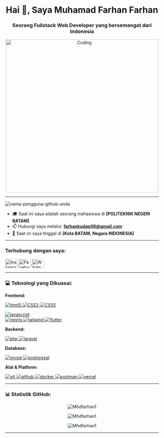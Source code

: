 <h1 align="center">Hai 👋, Saya Muhamad Farhan Farhan</h1>
<h3 align="center">Seorang Fullstack Web Developer yang bersemangat dari Indonesia</h3>

<p align="center">
  <img src="https://raw.githubusercontent.com/ABSphreak/ABSphreak/master/gifs/computer.gif" alt="Coding" width="500"/>
</p>

---

<p align="left"> <img src="https://komarev.com/ghpvc/?username=nama-pengguna-github-anda&label=Profil%20dilihat&color=0e75b6&style=flat" alt="nama-pengguna-github-anda" /> </p>

- 🎓 Saat ini saya adalah seorang mahasiswa di **[POLITEKNIK NEGERI BATAM]**
- 📫 Hubungi saya melalui: **farhankudap06@gmail.com**
- 📍 Saat ini saya tinggal di **[Kota BATAM, Negara INDONESIA]**

---

### Terhubung dengan saya:
<p align="left">
  <a href="[https://instagram.com/mhd.farhan](https://www.instagram.com/mhd_frhann__?igsh=ZmRqN2N2Z3ZpaXVj)" target="_blank">
    <img align="center" src="https://raw.githubusercontent.com/rahuldkjain/github-profile-readme-generator/master/src/images/icons/Social/instagram.svg" alt="Instagram" height="30" width="40" />
  </a>
  <a href="[https://facebook.com/mhd.farhan](https://www.facebook.com/share/19gTbxuppZ/)" target="_blank">
    <img align="center" src="https://raw.githubusercontent.com/rahuldkjain/github-profile-readme-generator/master/src/images/icons/Social/facebook.svg" alt="Facebook" height="30" width="40" />
  </a>
  <a href="https://wa.me/6282248508887" target="_blank">
    <img align="center" src="https://raw.githubusercontent.com/rahuldkjain/github-profile-readme-generator/master/src/images/icons/Social/whatsapp.svg" alt="WhatsApp" height="30" width="40" />
  </a>
</p>


---

### 💻 Teknologi yang Dikuasai:

**Frontend:**
<p align="left"> 
  <a href="https://www.w3.org/html/" target="_blank" rel="noreferrer"> <img src="https://img.shields.io/badge/HTML5-E34F26?style=for-the-badge&logo=html5&logoColor=white" alt="html5"/> </a> 
<a href="https://www.w3schools.com/css/" target="_blank" rel="noreferrer">
  <img src="https://img.shields.io/badge/CSS3-1572B6?style=for-the-badge&logo=css3&logoColor=white" alt="CSS3"/>
</a>
<a href="https://www.w3schools.com/css/" target="_blank" rel="noreferrer">
  <img src="https://img.shields.io/badge/CSS5-0A74DA?style=for-the-badge&logo=css3&logoColor=white" alt="CSS5"/>
</a>

  <a href="https://developer.mozilla.org/en-US/docs/Web/JavaScript" target="_blank" rel="noreferrer"> <img src="https://img.shields.io/badge/JavaScript-F7DF1E?style=for-the-badge&logo=javascript&logoColor=black" alt="javascript"/> </a>  
  <a href="https://nextjs.org/" target="_blank" rel="noreferrer"> <img src="https://img.shields.io/badge/Next.js-000000?style=for-the-badge&logo=next.js&logoColor=white" alt="nextjs"/> </a>
  <a href="https://tailwindcss.com/" target="_blank" rel="noreferrer"> <img src="https://img.shields.io/badge/Tailwind_CSS-38B2AC?style=for-the-badge&logo=tailwind-css&logoColor=white" alt="tailwind"/> </a>
  <a href="https://flutter.dev" target="_blank" rel="noreferrer"> <img src="https://img.shields.io/badge/Flutter-02569B?style=for-the-badge&logo=flutter&logoColor=white" alt="flutter"/> </a> 
</p>

**Backend:**
<p align="left"> 
  <a href="https://www.php.net" target="_blank" rel="noreferrer"> <img src="https://img.shields.io/badge/PHP-777BB4?style=for-the-badge&logo=php&logoColor=white" alt="php"/> </a> 
  <a href="https://laravel.com/" target="_blank" rel="noreferrer"> <img src="https://img.shields.io/badge/Laravel-FF2D20?style=for-the-badge&logo=laravel&logoColor=white" alt="laravel"/> </a> 

**Database:**
<p align="left">
  <a href="https://www.mysql.com/" target="_blank" rel="noreferrer"> <img src="https://img.shields.io/badge/MySQL-4479A1?style=for-the-badge&logo=mysql&logoColor=white" alt="mysql"/> </a>
  <a href="https://www.postgresql.org" target="_blank" rel="noreferrer"> <img src="https://img.shields.io/badge/PostgreSQL-336791?style=for-the-badge&logo=postgresql&logoColor=white" alt="postgresql"/> </a>
</p>

**Alat & Platform:**
<p align="left">
  <a href="https://git-scm.com/" target="_blank" rel="noreferrer"> <img src="https://img.shields.io/badge/Git-F05032?style=for-the-badge&logo=git&logoColor=white" alt="git"/> </a>
  <a href="https://github.com/" target="_blank" rel="noreferrer"> <img src="https://img.shields.io/badge/GitHub-181717?style=for-the-badge&logo=github&logoColor=white" alt="github"/> </a>
  <a href="https://www.docker.com/" target="_blank" rel="noreferrer"> <img src="https://img.shields.io/badge/Docker-2496ED?style=for-the-badge&logo=docker&logoColor=white" alt="docker"/> </a>
  <a href="https://www.postman.com/" target="_blank" rel="noreferrer"> <img src="https://img.shields.io/badge/Postman-FF6C37?style=for-the-badge&logo=postman&logoColor=white" alt="postman"/> </a>
  <a href="https://vercel.com/" target="_blank" rel="noreferrer"> <img src="https://img.shields.io/badge/Vercel-000000?style=for-the-badge&logo=vercel&logoColor=white" alt="vercel"/> </a>
</p>

---

### 📊 Statistik GitHub:

<p align="center">
  <img align="center" src="https://github-readme-stats.vercel.app/api/top-langs?username=Mhdfarhan1&show_icons=true&locale=id&layout=compact&theme=dark" alt="Mhdfarhan1" />
</p>
<p align="center">
  <img align="center" src="https://github-readme-stats.vercel.app/api?username=Mhdfarhan1&show_icons=true&locale=id&theme=dark" alt="Mhdfarhan1" />
</p>
<p align="center">
  <img align="center" src="https://github-readme-streak-stats.herokuapp.com/?user=Mhdfarhan1&theme=dark" alt="Mhdfarhan1" />
</p>


---
